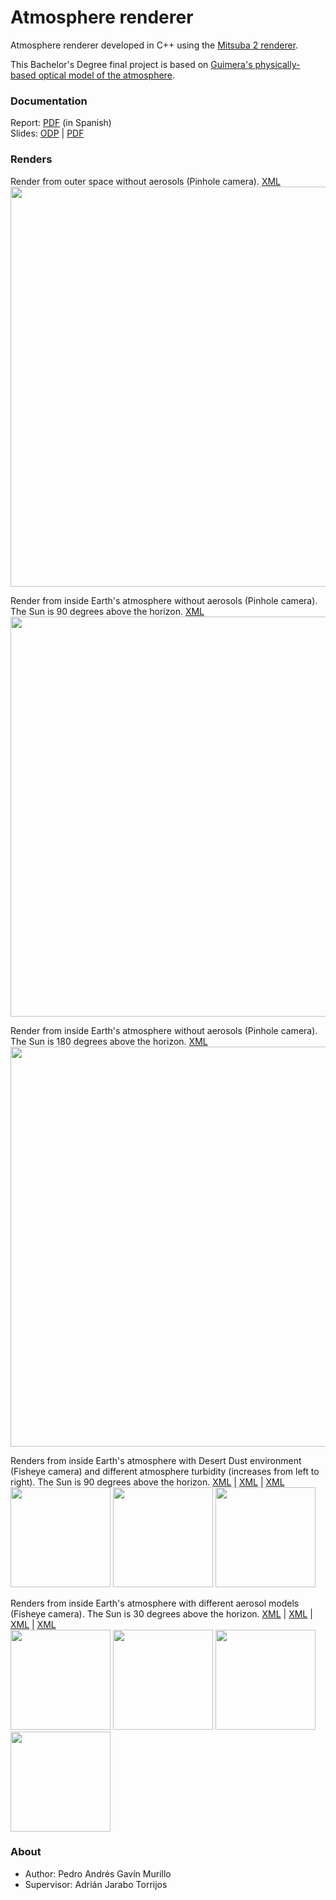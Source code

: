 # Atmosphere renderer  
  
Atmosphere renderer developed in C++ using the [Mitsuba 2 renderer](https://github.com/mitsuba-renderer/mitsuba2).  

This Bachelor's Degree final project is based on [Guimera's physically-based optical model of the atmosphere](http://giga.cps.unizar.es/~ajarabo/pubs/Guimera2018spatio/index.html).

### Documentation
Report: [PDF](https://github.com/agavinm/atmosphere-renderer/files/5781595/Report.pdf) (in Spanish)  
Slides: [ODP](https://github.com/agavinm/atmosphere-renderer/files/5781603/Slides.zip) | [PDF](https://github.com/agavinm/atmosphere-renderer/files/5781604/Slides.pdf)  

### Renders
Render from outer space without aerosols (Pinhole camera). [XML](https://raw.githubusercontent.com/agavinm/atmosphere-renderer/master/scenes/space/space2.xml)  
<img src="https://user-images.githubusercontent.com/37375662/103893781-2221a180-50ee-11eb-8bb9-2bb3d88cd68b.png" width="640">  

Render from inside Earth's atmosphere without aerosols (Pinhole camera). The Sun is 90 degrees above the horizon. [XML](https://github.com/agavinm/atmosphere-renderer/files/5783353/render8.xml.txt)  
<img src="https://user-images.githubusercontent.com/37375662/103893786-264dbf00-50ee-11eb-8546-8d93c0469cc0.png" width="640">  

Render from inside Earth's atmosphere without aerosols (Pinhole camera). The Sun is 180 degrees above the horizon. [XML](https://github.com/agavinm/atmosphere-renderer/files/5783355/render17.xml.txt)  
<img src="https://user-images.githubusercontent.com/37375662/103893791-28b01900-50ee-11eb-98fc-de4837d0d3aa.png" width="640">  

Renders from inside Earth's atmosphere with Desert Dust environment (Fisheye camera) and different atmosphere turbidity (increases from left to right). The Sun is 90 degrees above the horizon. [XML](https://raw.githubusercontent.com/agavinm/atmosphere-renderer/master/scenes/latest/set1/renderF12A.xml) | [XML](https://raw.githubusercontent.com/agavinm/atmosphere-renderer/master/scenes/latest/set1/renderF12B.xml) | [XML](https://raw.githubusercontent.com/agavinm/atmosphere-renderer/master/scenes/latest/set1/renderF12C.xml)  
<img src="https://user-images.githubusercontent.com/37375662/103893821-36659e80-50ee-11eb-8a88-8c75f261fa74.png" width="160">
<img src="https://user-images.githubusercontent.com/37375662/103893823-382f6200-50ee-11eb-9496-fa90d41ed78f.png" width="160">
<img src="https://user-images.githubusercontent.com/37375662/103893830-39f92580-50ee-11eb-9ece-00133cfe6986.png" width="160">  

Renders from inside Earth's atmosphere with different aerosol models (Fisheye camera). The Sun is 30 degrees above the horizon. [XML](https://raw.githubusercontent.com/agavinm/atmosphere-renderer/master/scenes/latest/set4/renderF12C.xml) | [XML](https://raw.githubusercontent.com/agavinm/atmosphere-renderer/master/scenes/latest/set4/renderF12Ca.xml) | [XML](https://raw.githubusercontent.com/agavinm/atmosphere-renderer/master/scenes/latest/set4/renderF14C.xml) | [XML](https://raw.githubusercontent.com/agavinm/atmosphere-renderer/master/scenes/latest/set4/renderF16C.xml)  
<img src="https://user-images.githubusercontent.com/37375662/103893840-3fef0680-50ee-11eb-9904-33d87fda0096.png" width="160">
<img src="https://user-images.githubusercontent.com/37375662/103893847-41b8ca00-50ee-11eb-92c3-04a989afd3c4.png" width="160">
<img src="https://user-images.githubusercontent.com/37375662/103893855-44b3ba80-50ee-11eb-8d62-8c75fe7cb605.png" width="160">
<img src="https://user-images.githubusercontent.com/37375662/103893859-47aeab00-50ee-11eb-953b-57c418f116c9.png" width="160">

### About
* Author: Pedro Andrés Gavín Murillo  
* Supervisor: Adrián Jarabo Torrijos  
